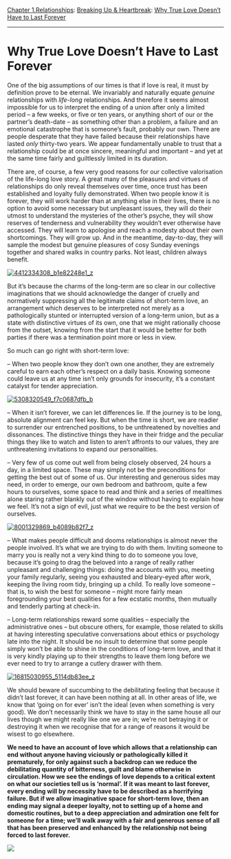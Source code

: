 [Chapter 1.Relationships](https://www.theschooloflife.com/thebookoflife/category/relationships/): [Breaking Up & Heartbreak](https://www.theschooloflife.com/thebookoflife/category/relationships/breaking-up-heartbreak/): [Why True Love Doesn’t Have to Last Forever](https://www.theschooloflife.com/thebookoflife/why-true-love-doesnt-have-to-last-forever/)

* * *

# Why True Love Doesn’t Have to Last Forever

One of the big assumptions of our times is that if love is real, it must by definition prove to be eternal. We invariably and naturally equate _genuine_ relationships with _life-long_ relationships. And therefore it seems almost impossible for us to interpret the ending of a union after only a limited period – a few weeks, or five or ten years, or anything short of our or the partner’s death-date – as something other than a problem, a failure and an emotional catastrophe that is someone’s fault, probably our own. There are people desperate that they have failed because their relationships have lasted _only_ thirty-two years. We appear fundamentally unable to trust that a relationship could be at once sincere, meaningful and important – and yet at the same time fairly and guiltlessly limited in its duration.

There are, of course, a few very good reasons for our collective valorisation of the life-long love story. A great many of the pleasures and virtues of relationships do only reveal themselves over time, once trust has been established and loyalty fully demonstrated. When two people know it is forever, they will work harder than at anything else in their lives, there is no option to avoid some necessary but unpleasant issues, they will do their utmost to understand the mysteries of the other’s psyche, they will show reserves of tenderness and vulnerability they wouldn’t ever otherwise have accessed. They will learn to apologise and reach a modesty about their own shortcomings. They will grow up. And in the meantime, day-to-day, they will sample the modest but genuine pleasures of cosy Sunday evenings together and shared walks in country parks. Not least, children always benefit.

[![4412334308_b1e82248e1_z](https://www.theschooloflife.com/thebookoflife/wp-content/uploads/2016/05/4412334308_b1e82248e1_z.jpg)](http://www.thebookoflife.org/wp-content/uploads/2016/05/4412334308_b1e82248e1_z.jpg)

But it’s because the charms of the long-term are so clear in our collective imaginations that we should acknowledge the danger of cruelly and normatively suppressing all the legitimate claims of short-term love, an arrangement which deserves to be interpreted not merely as a pathologically stunted or interrupted version of a long-term union, but as a state with distinctive virtues of its own, one that we might rationally choose from the outset, knowing from the start that it would be better for both parties if there was a termination point more or less in view.

So much can go right with short-term love:

– When two people know they don’t own one another, they are extremely careful to earn each other’s respect on a daily basis. Knowing someone could leave us at any time isn’t only grounds for insecurity, it’s a constant catalyst for tender appreciation.

[![5308320549_f7c0687dfb_b](https://www.theschooloflife.com/thebookoflife/wp-content/uploads/2016/05/5308320549_f7c0687dfb_b.jpg)](http://www.thebookoflife.org/wp-content/uploads/2016/05/5308320549_f7c0687dfb_b.jpg)

– When it isn’t forever, we can let differences lie. If the journey is to be long, absolute alignment can feel key. But when the time is short, we are readier to surrender our entrenched positions, to be unthreatened by novelties and dissonances. The distinctive things they have in their fridge and the peculiar things they like to watch and listen to aren’t affronts to our values, they are unthreatening invitations to expand our personalities.

– Very few of us come out well from being closely observed, 24 hours a day, in a limited space. These may simply not be the preconditions for getting the best out of some of us. Our interesting and generous sides may need, in order to emerge, our own bedroom and bathroom, quite a few hours to ourselves, some space to read and think and a series of mealtimes alone staring rather blankly out of the window without having to explain how we feel. It’s not a sign of evil, just what we require to be the best version of ourselves.

[![8001329869_b4089b82f7_z](https://www.theschooloflife.com/thebookoflife/wp-content/uploads/2016/05/8001329869_b4089b82f7_z.jpg)](http://www.thebookoflife.org/wp-content/uploads/2016/05/8001329869_b4089b82f7_z.jpg)

– What makes people difficult and dooms relationships is almost never the people involved. It’s what we are trying to do with them. Inviting someone to marry you is really not a very kind thing to do to someone you love, because it’s going to drag the beloved into a range of really rather unpleasant and challenging things: doing the accounts with you, meeting your family regularly, seeing you exhausted and bleary-eyed after work, keeping the living room tidy, bringing up a child. To really love someone – that is, to wish the best for someone – might more fairly mean foregrounding your best qualities for a few ecstatic months, then mutually and tenderly parting at check-in.

– Long-term relationships reward some qualities – especially the administrative ones – but obscure others, for example, those related to skills at having interesting speculative conversations about ethics or psychology late into the night. It should be no insult to determine that some people simply won’t be able to shine in the conditions of long-term love, and that it is very kindly playing up to their strengths to leave them long before we ever need to try to arrange a cutlery drawer with them.

[![16815030955_5114db83ee_z](https://www.theschooloflife.com/thebookoflife/wp-content/uploads/2016/05/16815030955_5114db83ee_z.jpg)](http://www.thebookoflife.org/wp-content/uploads/2016/05/16815030955_5114db83ee_z.jpg)

We should beware of succumbing to the debilitating feeling that because it didn’t last forever, it can have been nothing at all. In other areas of life, we know that ‘going on for ever’ isn’t the ideal (even when something is very good). We don’t necessarily think we have to stay in the same house all our lives though we might really like one we are in; we’re not betraying it or destroying it when we recognise that for a range of reasons it would be wisest to go elsewhere.

**We need to have an account of love which allows that a relationship can end without anyone having viciously or pathologically killed it prematurely, for only against such a backdrop can we reduce the debilitating quantity of bitterness, guilt and blame otherwise in circulation. How we see the endings of love depends to a critical extent on what our societies tell us is ‘normal’. If it was meant to last forever, every ending will by necessity have to be described as a horrifying failure. But if we allow imaginative space for short-term love, then an ending may signal a deeper loyalty, not to setting up of a home and domestic routines, but to a deep appreciation and admiration one felt for someone for a time; we’ll walk away with a fair and generous sense of all that has been preserved and enhanced by the relationship not being forced to last forever.**

[![](https://img.youtube.com/vi/GRwWt-cFKNY/0.jpg)](https://www.youtube.com/embed/GRwWt-cFKNY '')
